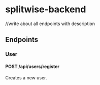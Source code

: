 # splitwise-backend

//write about all endpoints with description

## Endpoints

### User

#### POST /api/users/register

Creates a new user.

